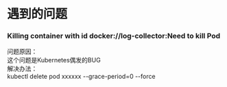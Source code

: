 # 遇到的问题
### Killing container with id docker://log-collector:Need to kill Pod  
问题原因：  
    这个问题是Kubernetes偶发的BUG  
解决办法：    	
    kubectl delete pod xxxxxx --grace-period=0 --force  